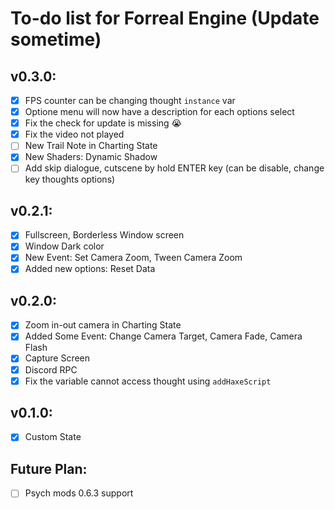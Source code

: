 # To-do list for Forreal Engine (Update sometime)
## v0.3.0:
- [X] FPS counter can be changing thought `instance` var
- [X] Optione menu will now have a description for each options select
- [X] Fix the check for update is missing :sob:
- [X] Fix the video not played
- [ ] New Trail Note in Charting State
- [X] New Shaders: Dynamic Shadow
- [ ] Add skip dialogue, cutscene by hold ENTER key (can be disable, change key thoughts options)

## v0.2.1:
- [X] Fullscreen, Borderless Window screen
- [X] Window Dark color
- [X] New Event: Set Camera Zoom, Tween Camera Zoom
- [X] Added new options: Reset Data

## v0.2.0:
- [X] Zoom in-out camera in Charting State
- [X] Added Some Event: Change Camera Target, Camera Fade, Camera Flash
- [X] Capture Screen
- [X] Discord RPC
- [X] Fix the variable cannot access thought using `addHaxeScript`

## v0.1.0:
- [X] Custom State

## Future Plan:
- [ ] Psych mods 0.6.3 support